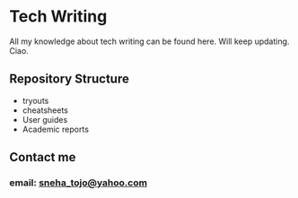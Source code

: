 # Tech Writing
All my knowledge about tech writing can be found here. Will keep updating. Ciao.

## Repository Structure
- tryouts
- cheatsheets
- User guides
- Academic reports

## Contact me
### email: sneha_tojo@yahoo.com

